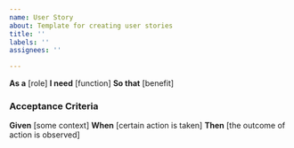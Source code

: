 ```yaml
---
name: User Story
about: Template for creating user stories
title: ''
labels: ''
assignees: ''

---
```


**As a** [role]
**I need** [function]
**So that** [benefit]

### Acceptance Criteria

**Given** [some context]
**When** [certain action is taken]
**Then** [the outcome of action is observed]
